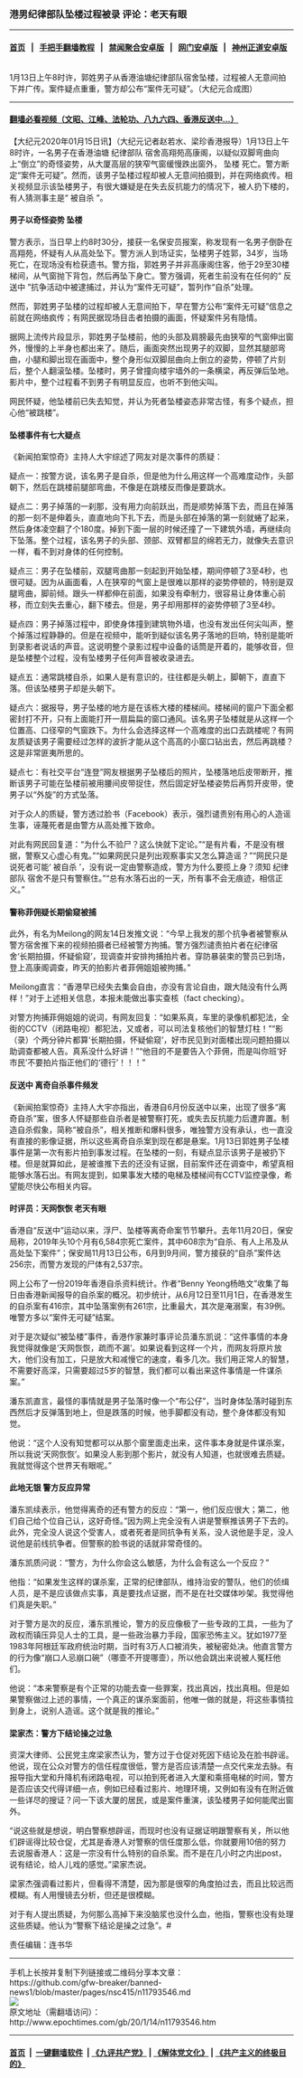 ### 港男纪律部队坠楼过程被录 评论：老天有眼
------------------------

#### [首页](https://github.com/gfw-breaker/banned-news1/blob/master/README.md) &nbsp;&nbsp;|&nbsp;&nbsp; [手把手翻墙教程](https://github.com/gfw-breaker/guides/wiki) &nbsp;&nbsp;|&nbsp;&nbsp; [禁闻聚合安卓版](https://github.com/gfw-breaker/bn-android) &nbsp;&nbsp;|&nbsp;&nbsp; [网门安卓版](https://github.com/oGate2/oGate) &nbsp;&nbsp;|&nbsp;&nbsp; [神州正道安卓版](https://github.com/SzzdOgate/update) 



<div><img alt="" class="aligncenter wp-post-image" src="http://i.epochtimes.com/assets/uploads/2020/01/HKDJY20200115A01_v4_cut000-1-600x400.jpg"/>
<div class="red16 caption">
 <p>
  1月13日上午8时许，郭姓男子从香港油塘纪律部队宿舍坠楼，过程被人无意间拍下并广传。案件疑点重重，警方却公布“案件无可疑”。（大纪元合成图）
 </p>
</div>
</div><hr/>

#### [翻墙必看视频（文昭、江峰、法轮功、八九六四、香港反送中...）](https://github.com/gfw-breaker/banned-news1/blob/master/pages/link3.md)

<div><p>
 【大纪元2020年01月15日讯】（大纪元记者赵若水、梁珍香港报导）1月13日上午8时许，一名男子在香港油塘
 <ok href="http://www.epochtimes.com/gb/tag/%E7%BA%AA%E5%BE%8B%E9%83%A8%E9%98%9F.html">
  纪律部队
 </ok>
 宿舍高翔苑高康阁，以疑似双脚弯曲向上“倒立”的奇怪姿势，从大厦高层的狭窄气窗缓慢跌出窗外，
 <ok href="http://www.epochtimes.com/gb/tag/%E5%9D%A0%E6%A5%BC.html">
  坠楼
 </ok>
 死亡。警方断定“案件无可疑”。然而，该男子坠楼过程却被人无意间拍摄到，并在网络疯传。相关视频显示该坠楼男子，有很大嫌疑是在失去反抗能力的情况下，被人扔下楼的，有人猜测事主是“
 <ok href="http://www.epochtimes.com/gb/tag/%E8%A2%AB%E8%87%AA%E6%9D%80.html">
  被自杀
 </ok>
 ”。
</p>
<h4>
 男子以奇怪姿势
 <ok href="http://www.epochtimes.com/gb/tag/%E5%9D%A0%E6%A5%BC.html">
  坠楼
 </ok>
</h4>
<p>
 警方表示，当日早上约8时30分，接获一名保安员报案，称发现有一名男子倒卧在高翔苑，怀疑有人从高处坠下。警方派人到场证实，坠楼男子姓郭，34岁，当场死亡，在现场没有检获遗书。警方指，郭姓男子并非高康阁住客，他于29至30楼梯间，从气窗抛下背包，然后再坠下身亡。警方强调，死者生前没有在任何的“
 <ok href="http://www.epochtimes.com/gb/tag/%E5%8F%8D%E9%80%81%E4%B8%AD.html">
  反送中
 </ok>
 ”抗争活动中被逮捕过，并认为“案件无可疑”，暂列作“自杀”处理。
</p>
<p>
 然而，郭姓男子坠楼的过程却被人无意间拍下，早在警方公布“案件无可疑”信息之前就在网络疯传；有网民据现场目击者拍摄的画面，怀疑案件另有隐情。
</p>
<p>
 据网上流传片段显示，郭姓男子坠楼前，他的头部及肩膀最先由狭窄的气窗伸出窗外，慢慢的上半身也都出来了。随后，画面突然出现男子的双脚，显然其腿部弯曲，小腿和脚出现在画面中，整个身形似双脚屈曲向上倒立的姿势，停顿了片刻后，整个人翻滚坠楼。坠楼时，男子曾撞向楼宇墙外的一条横梁，再反弹后坠地。影片中，整个过程看不到男子有明显反应，也听不到他尖叫。
</p>
<p>
 网民怀疑，他坠楼前已失去知觉，并认为死者坠楼姿态非常古怪，有多个疑点，担心他“被跳楼”。
</p>
<p>
</p>
<h4>
 坠楼事件有七大疑点
</h4>
<p>
 《新闻拍案惊奇》主持人大宇综述了网友对是次事件的质疑：
</p>
<p>
 疑点一：按警方说，该名男子是自杀，但是他为什么用这样一个高难度动作，头部朝下，然后在跳楼前腿部弯曲，不像是在跳楼反而像是要跳水。
</p>
<p>
 疑点二：男子掉落的一刹那，没有用力向前跃出，而是顺势掉落下去，而且在掉落的那一刻不是伸着头，直直地向下扎下去，而是头部在掉落的第一刻就蜷了起来，然后身体凌空翻了个180度。掉到下面一层的时候还撞了一下建筑外墙，再继续向下坠落。整个过程，该名男子的头部、颈部、双臂都显的绵若无力，就像失去意识一样，看不到对身体的任何控制。
</p>
<p>
 疑点三：男子在坠楼前，双腿弯曲那一刻起到开始坠楼，期间停顿了3至4秒，也很可疑。因为从画面看，人在狭窄的气窗上是很难以那样的姿势停顿的，特别是双腿弯曲，脚前倾。跟头一样都伸在前面，如果没有牵制力，很容易让身体重心前移，而立刻失去重心，翻下楼去。但是，男子却用那样的姿势停顿了3至4秒。
</p>
<p>
 疑点四：男子掉落过程中，即使身体撞到建筑物外墙，也没有发出任何尖叫声，整个掉落过程静静的。但是在视频中，能听到疑似该名男子落地的巨响，特别是能听到录影者说话的声音。这说明整个录影过程中设备的话筒是开着的，能够收音，但是坠楼整个过程，没有坠楼男子任何声音被收录进去。
</p>
<p>
 疑点五：通常跳楼自杀，如果人是有意识的，往往都是头朝上，脚朝下，直直下落。但该坠楼男子却是头朝下。
</p>
<p>
 疑点六：据报导，男子坠楼的地方是在该栋大楼的楼梯间。楼梯间的窗户下面全都密封打不开，只有上面能打开一扇扁扁的窗口通风。该名男子坠楼就是从这样一个位置高、口径窄的气窗跌下。为什么会选择这样一个高难度的出口去跳楼呢？有网友质疑该男子需要经过怎样的波折才能从这个高高的小窗口钻出去，然后再跳楼？这是非常匪夷所思的。
</p>
<p>
 疑点七：有社交平台“连登”网友根据男子坠楼后的照片，坠楼落地后皮带断开，推断该男子可能在坠楼前被用腰间皮带捉住，然后固定好坠楼姿势后再剪开皮带，使男子以“外旋”的方式坠落。
</p>
<p>
 对于众人的质疑，警方透过脸书（Facebook）表示，强烈谴责别有用心的人造谣生事，诬蔑死者是由警方从高处推下致命。
</p>
<p>
 对此有网民回复道：“为什么不验尸？这么快就下定论。”“是有片看，不是没有根据，警察又心虚心有鬼。”“如果网民只是列出观察事实又怎么算造谣？”“网民只是说死者可能‘
 <ok href="http://www.epochtimes.com/gb/tag/%E8%A2%AB%E8%87%AA%E6%9D%80.html">
  被自杀
 </ok>
 ’，没有说一定由警察造成，警方为什么要揽上身？须知
 <ok href="http://www.epochtimes.com/gb/tag/%E7%BA%AA%E5%BE%8B%E9%83%A8%E9%98%9F.html">
  纪律部队
 </ok>
 宿舍不是只有警察住。”“总有水落石出的一天，所有事不会无痕迹，相信正义。”
</p>
<h4>
 警称菲佣疑长期偷窥被捕
</h4>
<p>
 此外，有名为Meilong的网友14日发推文说：“今早上我发的那个抗争者被警察从警方宿舍推下来的视频拍摄者已经被警方拘捕。警方强烈谴责拍片者在纪律宿舍‘长期拍摄，怀疑偷窥’，现调查并安排拘捕拍片者。穿防暴装束的警员已到场，登上高康阁调查，昨天的拍影片者菲佣姐姐被拘捕。”
</p>
<p>
 Meilong直言：“香港早已经失去集会自由，亦没有言论自由，跟大陆没有什么两样！”对于上述相关信息，本报未能做出事实查核（fact checking）。
</p>
<p>
 对警方拘捕菲佣姐姐的说词，有网友回复：“如果系真，车里的录像机都犯法，全街的CCTV（闭路电视）都犯法，又或者，可以司法复核他们的智慧灯柱！”“影（录）个两分钟片都算‘长期拍摄，怀疑偷窥’，好市民见到对面楼出现问题拍摄以助调查都被人告。真系没什么好讲！”“他目的不是要告入个菲佣，而是叫你班‘好市民’不要拍片指正他们的‘德行’！！！”
</p>
<h4>
 <ok href="http://www.epochtimes.com/gb/tag/%E5%8F%8D%E9%80%81%E4%B8%AD.html">
  反送中
 </ok>
 离奇自杀事件频发
</h4>
<p>
 《新闻拍案惊奇》主持人大宇亦指出，香港自6月份反送中以来，出现了很多“离奇自杀”案，很多人怀疑那些自杀者是被警察打死，或失去反抗能力后遭弃置。制造自杀假象，简称“被自杀”，相关推断和爆料很多，唯独警方没有承认，也一直没有直接的影像证据，所以这些离奇自杀案到现在都是悬案。1月13日郭姓男子坠楼事件是第一次有影片拍到事发过程。在坠楼的一刻，有疑点显示该男子是被扔下楼。但是就算如此，是被谁推下去的还没有证据，目前案件还在调查中，希望真相能够水落石出。有网友提到，如果事发大楼的电梯及楼梯间有CCTV监控录像，希望能尽快公布相关内容。
</p>
<h4>
 时评员：天网恢恢 老天有眼
</h4>
<p>
 香港自“反送中”运动以来，浮尸、坠楼等离奇命案节节攀升。去年11月20日，保安局称，2019年头10个月有6,584宗死亡案件，其中608宗为“自杀、有人上吊及从高处坠下案件”；保安局11月13日公布，6月到9月间，警方接获的“自杀”案件达256宗，而警方发现的尸体有2,537宗。
</p>
<p>
 网上公布了一份2019年香港自杀资料统计。作者“Benny Yeong杨皓文”收集了每日由香港新闻报导的自杀案的概况。初步统计，从6月12日至11月1日，在香港发生的自杀案有416宗，其中坠落案例有261宗，比重最大，其次是淹溺案，有39例。唯警方多以“案件无可疑”结案。
</p>
<p>
 对于是次疑似“被坠楼”事件，香港作家兼时事评论员潘东凯说：“这件事情的本身我觉得就像是‘天网恢恢，疏而不漏’。如果说看到这样一个片，而网友将原片放大，他们没有加工，只是放大和减慢它的速度，看多几次。我们用正常人的智慧，不需要好高深，只需要超过5岁的智慧，我们都可以看出来这件事情是一件谋杀案。”
</p>
<p>
 潘东凯直言，最怪的事情就是男子坠落时像一个“布公仔”，当时身体坠落时碰到东西然后才反弹落到地上，但是跌落的时候，他手脚都没有动，整个身体都没有知觉。
</p>
<p>
 他说：“这个人没有知觉都可以从那个窗里面走出来，这件事本身就是件谋杀案，所以我说‘天网恢恢’。如果没人影到那个影片，就没有人知道，也就很难去质疑。我就觉得这个世界天有眼呢。”
</p>
<h4>
 此地无银 警方反应异常
</h4>
<p>
 潘东凯续表示，他觉得离奇的还有警方的反应：“第一，他们反应很大；第二，他们自己给个位自己认，这好奇怪。”因为网上完全没有人讲是警察推该男子下去的。此外，完全没人说这个受害人，或者死者是同抗争有关系，没人说他是手足，没人说他是前线抗争者。但警察的脸书说的话就非常奇怪的。
</p>
<p>
 潘东凯质问说：“警方，为什么你会这么敏感，为什么会有这么一个反应？”
</p>
<p>
 他指：“如果发生这样的谋杀案，正常的纪律部队，维持治安的警队，他们的侦缉人员，是不是应该做点实事，真是要找点证据，而不是在社交媒体吵架。我觉得他们真是失职。”
</p>
<p>
 对于警方是次的反应，潘东凯推论，警方的反应像极了一些专政的工具，一些为了政权而镇压异见人士的工具，是一些政治暴力手段，国家恐怖主义。犹如1977至1983年阿根廷军政府统治时期，当时有3万人口被消失，被秘密处决。他直言警方的行为像“崩口人忌崩口碗”（哪壸不开提哪壸），所以他会跳出来说被人冤枉他们。
</p>
<p>
 他说：“本来警察是有个正常的功能去查一些罪案，找出真凶，找出真相。但是如果警察做过上述的事情，一个真正的谋杀案面前，他唯一做的就是，将这些事情拉到身上，说别人造谣。这个就是我的推论。”
</p>
<h4>
 梁家杰：警方下结论操之过急
</h4>
<p>
 资深大律师、公民党主席梁家杰认为，警方过于仓促对死因下结论及在脸书辟谣。他说，现在公众对警方的信任程度很低，警方是否应该清楚一点交代来龙去脉。有报导指大堂和升降机有闭路电视，可以拍到死者进入大厦和乘搭电梯的时间，警方是否应该交代得详细一点，例如已经看过影片、地理环境，又例如有没有在附近做一些详尽的搜证？问一下该大厦的居民，或是案件重演，该坠楼男子如何能爬出窗外。
</p>
<p>
 “说这些就是想说，明白警察想辟谣，而现时也没有证据证明跟警察有关，所以他们辟谣得比较仓促，尤其是香港人对警察的信任度那么低，你就要用10倍的努力去说服香港人：这是一宗没有什么特别的自杀案。而不是在几小时之内出post，说有结论，给人儿戏的感觉。”梁家杰说。
</p>
<p>
 梁家杰强调看过影片，但看得不清楚，因为那是很窄的角度拍过去，而且比较远而模糊。有人用慢镜去分析，但还是很模糊。
</p>
<p>
 对于有人提出质疑，为何那么高掉下来没脑浆也没什么血，他指，警察也没有处理这些质疑。他认为“警察下结论是操之过急”。#
</p>
<p>
 责任编辑：连书华
</p>
</div>
<hr/>
手机上长按并复制下列链接或二维码分享本文章：<br/>
https://github.com/gfw-breaker/banned-news1/blob/master/pages/nsc415/n11793546.md <br/>
<a href='https://github.com/gfw-breaker/banned-news1/blob/master/pages/nsc415/n11793546.md'><img src='https://github.com/gfw-breaker/banned-news1/blob/master/pages/nsc415/n11793546.md.png'/></a> <br/>
原文地址（需翻墙访问）：http://www.epochtimes.com/gb/20/1/14/n11793546.htm


------------------------
#### [首页](https://github.com/gfw-breaker/banned-news1/blob/master/README.md) &nbsp;|&nbsp; [一键翻墙软件](https://github.com/gfw-breaker/nogfw/blob/master/README.md) &nbsp;| [《九评共产党》](https://github.com/gfw-breaker/9ping.md/blob/master/README.md#九评之一评共产党是什么) | [《解体党文化》](https://github.com/gfw-breaker/jtdwh.md/blob/master/README.md) | [《共产主义的终极目的》](https://github.com/gfw-breaker/gczydzjmd.md/blob/master/README.md)


<img src='http://gfw-breaker.win/banned-news/pages/nsc415/n11793546.md' width='0px' height='0px'/>